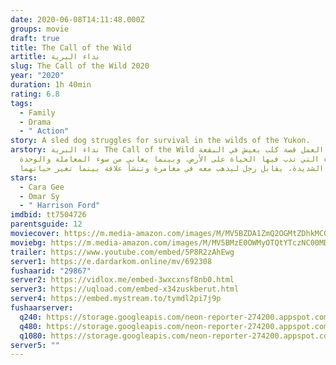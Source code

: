 ```yaml
---
date: 2020-06-08T14:11:48.000Z
groups: movie
draft: true
title: The Call of the Wild
artitle: نداء البرية
slug: The Call of the Wild 2020
year: "2020"
duration: 1h 40min
rating: 6.8
tags:
  - Family
  - Drama
  - " Action"
story: A sled dog struggles for survival in the wilds of the Yukon.
arstory: نداء البرية The Call of the Wild يتناول العمل قصة كلب يعيش في البقعة
  الأخيرة التي تدب فيها الحياة على الأرض، وبينما يعاني من سوء المعاملة والوحدة
  الشديدة، يقابل رجل ليذهب معه في مغامرة وتنشأ علاقة بينما تغير حياتهما.
stars:
  - Cara Gee
  - Omar Sy
  - " Harrison Ford"
imdbid: tt7504726
parentsguide: 12
moviecover: https://m.media-amazon.com/images/M/MV5BZDA1ZmQ2OGMtZDhkMC00ZjRkLWE3ZTMtMzA5ZTk0YjM1OGRmXkEyXkFqcGdeQXVyNzI1NzMxNzM@._V1_SY1000_SX675_AL_.jpg
moviebg: https://m.media-amazon.com/images/M/MV5BMzE0OWMyOTQtYTczNC00MDhhLTg0YmMtOTdhOTBlOTg1Nzc5XkEyXkFqcGdeQXVyMTkxNjUyNQ@@._V1_SX1777_CR0,0,1777,744_AL_.jpg
trailer: https://www.youtube.com/embed/5P8R2zAhEwg
server1: https://e.dardarkom.online/mv/692308
fushaarid: "29867"
server2: https://vidlox.me/embed-3wxcxnsf8nb0.html
server3: https://uqload.com/embed-x34zuskberut.html
server4: https://embed.mystream.to/tymdl2pi7j9p
fushaarserver:
  q240: https://storage.googleapis.com/neon-reporter-274200.appspot.com/fushaar/media/29867/29867-240p.mp4
  q480: https://storage.googleapis.com/neon-reporter-274200.appspot.com/fushaar/media/29867/29867-480p.mp4
  q1080: https://storage.googleapis.com/neon-reporter-274200.appspot.com/fushaar/media/29867/29867.mp4
server5: ""
---
```

